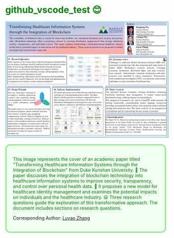 <h1 style="color: green;">github_vscode_test &#x1F60A;</h1>

<!-- Image with a light blue border for a friendly feel -->
<img src="Health-CFC2023.png" alt="Transforming Healthcare Information Systems through the Integration of Blockchain" style="border: 4px solid #ADD8E6; display: block; margin-bottom: 20px;">

<!-- Paragraph with a soft green border, rounded corners, and a light background for an inviting look -->
<div style="border: 4px solid #90EE90; background-color: #F0FFF0; padding: 20px; border-radius: 15px;">
  <p style="color: #008000;">This image represents the cover of an academic paper titled "Transforming Healthcare Information Systems through the Integration of Blockchain" from Duke Kunshan University. &#x1F49A; The paper discusses the integration of blockchain technology into healthcare information systems to improve security, transparency, and control over personal health data. &#x1F4AF; It proposes a new model for healthcare identity management and examines the potential impacts on individuals and the healthcare industry. &#x1F603; Three research questions guide the exploration of this transformative approach. The document includes sections on research questions.</p>
  
  <!-- Hyperlink to the corresponding author's webpage with a positive twist -->
  <p>Corresponding Author: <a href="https://scholars.duke.edu/person/luyao.zhang" target="_blank">Luyao Zhang</a></p>
</div